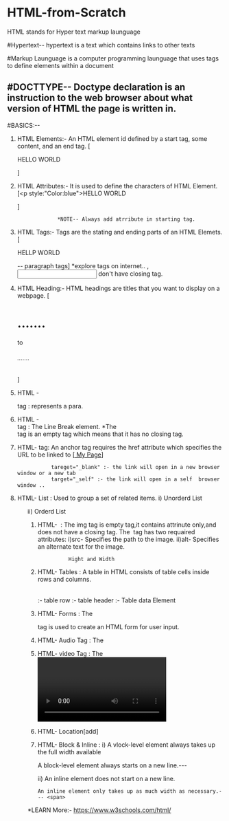 # HTML-from-Scratch

HTML stands for Hyper text markup launguage

#Hypertext-- hypertext is a text which contains links to other texts

#Markup Launguage is a computer programming launguage that uses tags to define elements within a document

#DOCTTYPE-- Doctype declaration is an instruction to the web browser about what version of HTML the page is written in.
---

#BASICS:--

1) HTML Elements:- An HTML element id defined by a start tag, some content, and an end tag.
                   [<p> HELLO WORLD </p>]

2) HTML Attributes:- It is used to define the characters of HTML Element.
                    [<p style:"Color:blue">HELLO WORLD</P>]
                    
                    *NOTE-- Always add atrribute in starting tag.

3) HTML Tags:- Tags are the stating and ending parts of an HTML Elemets.
                [<p> HELLP WORLD</p>-- paragraph tags]
                *explore tags on internet..
                <img>, <input> don't have closing tag.

4) HTML Heading:- HTML headings are titles that you want to display on a webpage.
                  [<h1>.......</h1> to <h6>.......</h6>]

5) HTML - <p> tag : represents a para.

6) HTML -<br> tag : The Line Break element.
                    *The <br> tag is an empty tag which means that it has no closing tag.

7) HTML- <a> tag: An anchor tag requires the href attribute which specifies the URL to be linked to 
                  [<a href="index1.html"> My Page</a>]

                  tareget="_blank" :- the link will open in a new browser window or a new tab
                  target="_self" :- the link will open in a self  browser window ..

8) HTML- List : Used to group a set of related items.
                i) Unorderd List <ul>
                ii) Orderd List  <ol>

9) HTML- <img> : The img tag is empty tag,it contains attrinute only,and does not have a closing tag.
                 The <img> tag has two requaired attributes: 
                 i)src- Specifies the path to the image.
                 ii)alt- Specifies an alternate text for the image.

                 Hight and Width
    
10) HTML- Tables : A table in HTML consists of table cells inside rows and columns.
                   <table></table>
                   <tr>:- table row
                    <th>:- table header
                    <td>:- Table data Element

11) HTML- Forms : The <form> tag is used to create an HTML form for user input.

12) HTML- Audio Tag : The <audio> tag is used to embed sound content in a document
                       *supported: song.mp3, wav, ogg
                    
13) HTML- video Tag : The <video> tag is used to embed video content in a document
                       *supported: song.mp3, wav, ogg

14) HTML- Location[add]

15) HTML- Block & Inline :
    i) A vlock-level element always takes up the full width available
       
       A block-level element always starts on a new line.--- <div> <p>

    ii) An inline element does not start on a new line.

        An inline element only takes up as much width as necessary.--- <span>
*LEARN More:- https://www.w3schools.com/html/
